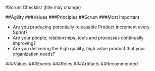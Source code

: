 #Scrum Checklist (title may change)

##Agility
###Values
###Principles
##Scrum
###Most Important
* Are you producing potentially releasable Product Increment every Sprint?
* Are your people, relationships, tools and processes continually improving?
* Are you delivering the high quality, high value product that your organization needs?

###Values
###Events
###Roles
###Artifacts
##Recommended
